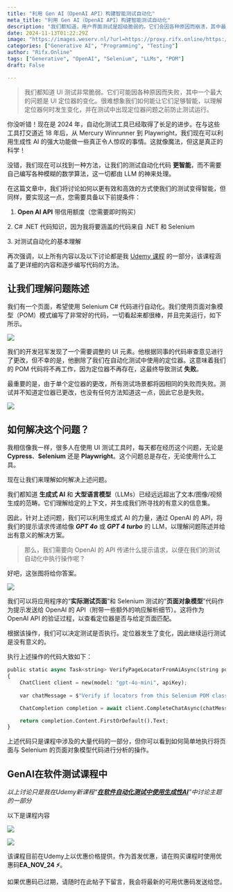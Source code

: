 ```yaml
---
title: "利用 Gen AI（OpenAI API）构建智能测试自动化"
meta_title: "利用 Gen AI（OpenAI API）构建智能测试自动化"
description: "我们都知道，用户界面测试是超级脆弱的。它们会因各种原因而崩溃，其中最大的罪魁祸首之一就是 UI 的更改..."
date: 2024-11-13T01:22:29Z
image: "https://images.weserv.nl/?url=https://proxy.rifx.online/https://cdn-images-1.readmedium.com/v2/resize:fit:800/1*kZ4ZR-jqdTTgH3bpOzcgUw.png"
categories: ["Generative AI", "Programming", "Testing"]
author: "Rifx.Online"
tags: ["Generative", "OpenAI", "Selenium", "LLMs", "POM"]
draft: False

---
```




> 我们都知道 UI 测试非常脆弱。它们可能因各种原因而失败，其中一个最大的问题是 UI 定位器的变化。很难想象我们如何能让它们足够智能，以理解定位器何时发生变化，并在测试中出现定位器问题之前防止测试运行。

你没听错！现在是 2024 年，自动化测试工具已经取得了长足的进步。在与这些工具打交道近 18 年后，从 Mercury Winrunner 到 Playwright，我们现在可以利用生成性 AI 的强大功能做一些真正令人惊叹的事情。这就像魔法，但这是真正的科学！

没错，我们现在可以找到一种方法，让我们的测试自动化代码 **更智能**，而不需要自己编写各种模糊的数学算法，这一切都由 LLM 的神来处理。

在这篇文章中，我们将讨论如何以更有效和高效的方式使我们的测试变得智能，但同样，要实现这一点，您需要具备以下前提条件：

1. **Open AI API** 带信用额度（您需要即时购买）



2\. C\# .NET 代码知识，因为我将要涵盖的代码来自 .NET 和 Selenium

3\. 对测试自动化的基本理解

再次强调，以上所有内容以及以下讨论都是我 [Udemy 课程](https://proxy.rifx.online/https://www.udemy.com/course/generative-ai-in-software-automation-testing/) 的一部分，该课程涵盖了更详细的内容和逐步编写代码的方法。

## 让我们理解问题陈述

我们有一个页面，希望使用 Selenium C# 代码进行自动化。我们使用页面对象模型（POM）模式编写了非常好的代码，一切看起来都很棒，并且完美运行，如下所示。

![](https://images.weserv.nl/?url=https://proxy.rifx.online/https://cdn-images-1.readmedium.com/v2/resize:fit:800/1*GPSBTmPEZBpubI72OElwbw.gif)

我们的开发冠军发现了一个需要调整的 UI 元素。他根据同事的代码审查意见进行了更改，但不幸的是，他删除了我们在自动化测试中使用的定位器。这意味着我们的 POM 代码将不再工作，因为定位器不再存在，这最终导致测试 **失败**。

最重要的是，由于单个定位器的更改，所有测试场景都将因相同的失败而失败。测试并不知道定位器已更改，也没有任何方法知道这一点，因此它总是失败。

![](https://images.weserv.nl/?url=https://proxy.rifx.online/https://cdn-images-1.readmedium.com/v2/resize:fit:800/1*tINBnScOW78vz8sKb6lWbA.gif)

## 如何解决这个问题？

我相信像我一样，很多人在使用 UI 测试工具时，每天都在经历这个问题，无论是 **Cypress**、**Selenium** 还是 **Playwright**。这个问题总是存在，无论使用什么工具。

现在让我们来理解如何解决上述问题。

我们都知道 **生成式 AI** 和 **大型语言模型**（LLMs）已经远远超出了文本/图像/视频生成的范畴。它们理解给定的上下文，并生成我们所寻找的有意义的信息集。

因此，针对上述问题，我们可以利用生成式 AI 的力量，通过 OpenAI 的 API，将我们的提示请求传递给像 ***GPT 4o*** 或 ***GPT 4 turbo*** 的 LLM，以理解问题陈述并给出有意义的解决方案。

> 那么，我们需要向 OpenAI 的 API 传递什么提示请求，以便在我们的测试自动化中执行操作呢？

好吧，这张图将给你答案。

![](https://images.weserv.nl/?url=https://proxy.rifx.online/https://cdn-images-1.readmedium.com/v2/resize:fit:800/1*bsCOcyWc0FDnxPp9ApssVw.gif)

我们可以将应用程序的“**实际测试页面**”和 Selenium 测试的“**页面对象模型**”代码作为提示发送给 OpenAI 的 API（附带一些额外的响应解析细节）。这将作为 OpenAI API 的验证过程，以查看定位器是否与给定页面匹配。

根据该操作，我们可以决定测试是否执行。定位器发生了变化，因此继续运行测试是没有意义的。

执行上述操作的代码大致如下：

```python
public static async Task<string> VerifyPageLocatorFromAiAsync(string pomFileContent, string htmlPageSource)
{
    ChatClient client = new(model: "gpt-4o-mini", apiKey);
    
    var chatMessage = $"Verify if locators from this Selenium POM class: {pomFileContent} match this page source: {htmlPageSource}\", only return True or False result";

    ChatCompletion completion = await client.CompleteChatAsync(chatMessage);

    return completion.Content.FirstOrDefault().Text;
}
```
上述代码只是课程中涉及的大量代码的一部分，但你可以看到如何简单地执行将页面与 Selenium 的页面对象模型代码进行分析的操作。

## GenAI在软件测试课程中

*以上讨论只是我在Udemy新课程“[**在软件自动化测试中使用生成性AI**](https://proxy.rifx.online/https://www.udemy.com/course/generative-ai-in-software-automation-testing/)”中讨论主题的一部分*

以下是课程内容

![](https://images.weserv.nl/?url=https://proxy.rifx.online/https://cdn-images-1.readmedium.com/v2/resize:fit:800/0*lHe_b7qVqUQo-9Y5.png)

![](https://images.weserv.nl/?url=https://proxy.rifx.online/https://cdn-images-1.readmedium.com/v2/resize:fit:800/1*rMrsbB2IaKPbthdAr9Rc9g.png)

该课程目前在Udemy上以优惠价格提供，作为首发优惠，请在购买课程时使用优惠码**EA\_NOV\_24 ⚡️**。

如果优惠码已过期，请随时在此帖子下留言，我会将最新的可用优惠码发送给您。

